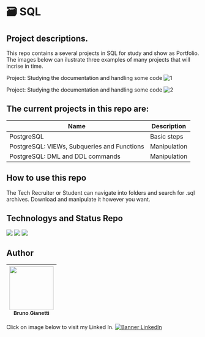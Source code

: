 # 🗃 SQL

## Project descriptions.

This repo contains a several projects in SQL for study and show as Portfolio. The images below can ilustrate three examples of many projects that will incrise in time.

Project: Studying the documentation and handling some code
![1](https://user-images.githubusercontent.com/55636879/214305106-964e02a3-cfc9-4822-bb12-9bab6802d669.PNG)

Project: Studying the documentation and handling some code
![2](https://user-images.githubusercontent.com/55636879/214683339-817c0684-fafb-4b41-b7a7-ca812df51f09.PNG)

## The current projects in this repo are:

| Name | Description |
|--- |---|
| PostgreSQL | Basic steps |
| PostgreSQL: VIEWs, Subqueries and Functions | Manipulation |
| PostgreSQL: DML and DDL commands| Manipulation |

## How to use this repo

The Tech Recruiter or Student can navigate into folders and search for .sql archives. Download and manipulate it however you want.

## Technologys and Status Repo

<img src="https://img.shields.io/badge/Language-Python-blue"> <img src="https://img.shields.io/badge/Status-always%20under%20construction-yellow"> <img src="https://img.shields.io/github/downloads/brunogianetti/DataSciencePortfolio/total?style=plastic"> 

## Author

| [<img src="https://avatars.githubusercontent.com/u/55636879?v=4" width=115><br><sub>Bruno Gianetti</sub>](https://github.com/brunogianetti) |
| :---: |

Click on image below to visit my Linked In.
[![Banner LinkedIn](https://user-images.githubusercontent.com/55636879/210119349-4576385f-6bc2-4009-9b0a-374477fba4a9.png)](https://www.linkedin.com/in/brunogianetti/)
